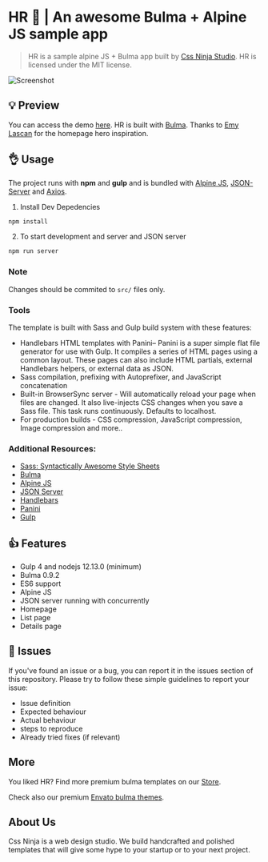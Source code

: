 # HR 👋 | An awesome Bulma + Alpine JS sample app

> HR is a sample alpine JS + Bulma app built by [Css Ninja Studio](https://cssninja.io). HR is licensed under the MIT license.

![Screenshot](https://media.cssninja.io/products/hr/product.png "HR landing")

## 💡 Preview

You can access the demo [here](https://cssninjastudio.github.io/hr/index.html). HR is built with [Bulma](https://bulma.io). Thanks to [Emy Lascan](https://dribbble.com/shots/14820469-wondrhub-Video-Monetization) for the homepage hero inspiration.

## 👌 Usage

The project runs with **npm** and **gulp** and is bundled with [Alpine JS](https://github.com/alpinejs/alpine), [JSON-Server](https://github.com/typicode/json-server)  and [Axios](https://github.com/axios/axios).

1. Install Dev Depedencies

```sh
npm install
```

2. To start development and server and JSON server

```sh
npm run server
```

### Note

Changes should be commited to `src/` files only.

### Tools

The template is built with Sass and Gulp build system with these features:

-	Handlebars HTML templates with Panini– Panini is a super simple flat file generator for use with Gulp. It compiles a series of HTML pages using a common layout. These pages can also include HTML partials, external Handlebars helpers, or external data as JSON.
-	Sass compilation, prefixing with Autoprefixer, and JavaScript concatenation
-	Built-in BrowserSync server - Will automatically reload your page when files are changed. It also live-injects CSS changes when you save a Sass file. This task runs continuously. Defaults to localhost.
-	For production builds - CSS compression, JavaScript compression, Image compression and more..


### Additional Resources:
- [Sass: Syntactically Awesome Style Sheets](http://sass-lang.com/)
- [Bulma](https://bulma.io/)
- [Alpine JS](https://github.com/alpinejs/alpine)
- [JSON Server](https://github.com/typicode/json-server)
- [Handlebars](http://handlebarsjs.com/)
- [Panini](https://github.com/zurb/panini)
- [Gulp](https://gulpjs.org/getting-started)


## 👍 Features

* Gulp 4 and nodejs 12.13.0 (minimum)
* Bulma 0.9.2
* ES6 support
* Alpine JS
* JSON server running with concurrently
* Homepage
* List page
* Details page


## 🍔 Issues

If you've found an issue or a bug, you can report it in the issues section of this repository. Please try to follow these simple guidelines to report your issue:

* Issue definition
* Expected behaviour
* Actual behaviour
* steps to reproduce
* Already tried fixes (if relevant)

## More

You liked HR? Find more premium bulma templates on our [Store](https://cssninja.io/category/all).

Check also our premium [Envato bulma themes](https://cssninja.io/themes).

## About Us

Css Ninja is a web design studio. We build handcrafted and polished templates that will give some hype to your startup or to your next project.


